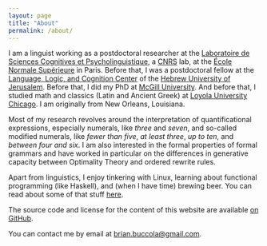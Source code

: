```yaml
---
layout: page
title: "About"
permalink: /about/
---
```


I am a linguist working as a postdoctoral researcher at the [Laboratoire de
Sciences Cognitives et Psycholinguistique][lscp], a [CNRS][cnrs] lab, at the
[École Normale Supérieure][ens] in Paris. Before that, I was a postdoctoral
fellow at the [Language, Logic, and Cognition Center][llcc] of the [Hebrew
University of Jerusalem][huji]. Before that, I did my PhD at [McGill
University][mcgill]. And before that, I studied math and classics (Latin and
Ancient Greek) at [Loyola University Chicago][luc]. I am originally from New
Orleans, Louisiana.

[lscp]: http://www.lscp.net/
[cnrs]: http://www.cnrs.fr/
[ens]: http://www.ens.fr/
[llcc]: https://scholars.huji.ac.il/llcc
[huji]: https://new.huji.ac.il/
[mcgill]: https://www.mcgill.ca/
[luc]: http://www.luc.edu/

Most of my research revolves around the interpretation of quantificational
expressions, especially numerals, like *three* and *seven*, and so-called
modified numerals, like *fewer than five*, *at least three*, *up to ten*, and
*between four and six*. I am also interested in the formal properties of formal
grammars and have worked in particular on the differences in generative
capacity between Optimality Theory and ordered rewrite rules.

Apart from linguistics, I enjoy tinkering with Linux, learning about functional
programming (like Haskell), and (when I have time) brewing beer. You can read
about some of that stuff [here](/blog/).

The source code and license for the content of this website are available [on
GitHub][repo].

You can contact me by email at [brian.buccola@gmail.com][email].

[me-gh]: https://github.com/brianbuccola
[repo]: https://github.com/brianbuccola/brianbuccola.github.io
[email]: mailto:brian.buccola@gmail.com
